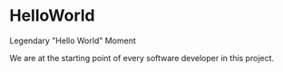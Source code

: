 # HelloWorld
Legendary "Hello World" Moment
<p>We are at the starting point of every software developer in this project.</p>
